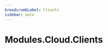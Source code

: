 ```yaml
---
breadcrumbLabel: Clients
sidebar: auto
---
```


# Modules.Cloud.Clients

<ProxySummary/>

<ApiDocs/>
